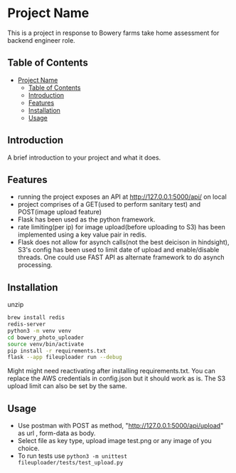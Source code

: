 # Project Name

This is a project in response to  Bowery farms take home assessment for backend engineer role.
## Table of Contents

- [Project Name](#project-name)
  - [Table of Contents](#table-of-contents)
  - [Introduction](#introduction)
  - [Features](#features)
  - [Installation](#installation)
  - [Usage](#usage)


## Introduction

A brief introduction to your project and what it does.

## Features

- running the project exposes an API at http://127.0.0.1:5000/api/ on local
- project comprises of a GET(used to perform sanitary test) and POST(image upload feature)
- Flask has been used as the python framework.
- rate limiting(per ip) for image upload(before uploading to S3) has been implemented using a key value pair in redis. 
- Flask does not allow for asynch calls(not the best deicison in hindsight), S3's config has been used to limit date of upload and enable/disable threads. One could use FAST API as alternate framework to do asynch processing. 

## Installation
unzip 

```bash
brew install redis
redis-server
python3 -m venv venv
cd bowery_photo_uploader
source venv/bin/activate
pip install -r requirements.txt
flask --app fileuploader run --debug
```

Might might need reactivating after installing requirements.txt.
You can replace the AWS credentials in config.json but it should work as is. 
The S3 upload limit can also be set by the same.


## Usage

- Use postman with POST as method,  "http://127.0.0.1:5000/api/upload" as url ,  form-data as body.
- Select file as key type, upload image test.png or any image of you choice.
- To run tests use  `python3 -m unittest fileuploader/tests/test_upload.py`
